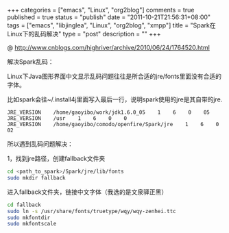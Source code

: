 +++
categories = ["emacs", "Linux", "org2blog"]
comments = true
published = true
status = "publish"
date = "2011-10-21T21:56:31+08:00"
tags = ["emacs", "libjinglea", "Linux", "org2blog", "xmpp"]
title = "Spark在Linux下的乱码解决"
type = "post"
description = ""
+++


@ <a href="http://www.cnblogs.com/highriver/archive/2010/06/24/1764520.html">http://www.cnblogs.com/highriver/archive/2010/06/24/1764520.html</a>  

解决Spark乱码：   

Linux下Java图形界面中文显示乱码问题往往是所合适的jre/fonts里面没有合适的字体。   

比如spark会往~/.install4j里面写入最后一行，说明spark使用的jre是其自带的jre.    

``` 
JRE_VERSION    /home/gaoyibo/work/jdk1.6.0_05    1    6    0    05
JRE_VERSION    /usr    1    6    0    0
JRE_VERSION    /home/gaoyibo/comodo/openfire/Spark/jre    1    6    0    02
```

所以遇到乱码问题解决：   

1，找到jre路径，创建fallback文件夹    

```sh
cd <path_to_spark>/Spark/jre/lib/fonts
sudo mkdir fallback
```
     
进入fallback文件夹，链接中文字体（我选的是文泉驿正黑）    

```sh
cd fallback
sudo ln -s /usr/share/fonts/truetype/wqy/wqy-zenhei.ttc
sudo mkfontdir
sudo mkfontscale
```
       
<!--more-->